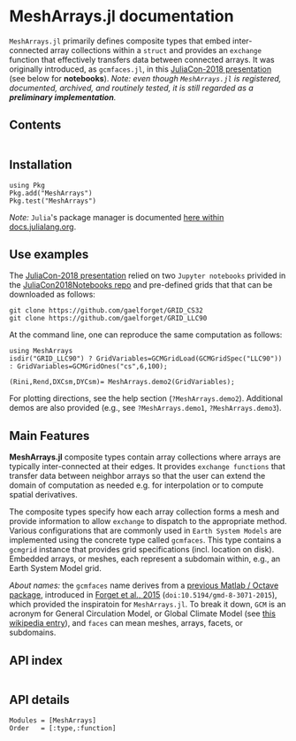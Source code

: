 # MeshArrays.jl documentation

`MeshArrays.jl` primarily defines composite types that embed inter-connected array collections within a `struct` and provides an `exchange` function that effectively transfers data between connected arrays. It was originally introduced, as `gcmfaces.jl`, in this [JuliaCon-2018 presentation](https://youtu.be/RDxAy_zSUvg) (see below for **notebooks**). _Note: even though `MeshArrays.jl` is registered, documented, archived, and routinely tested, it is still regarded as a **preliminary implementation**._

## Contents

```@contents
```

## Installation

```
using Pkg
Pkg.add("MeshArrays")
Pkg.test("MeshArrays")
```
_Note:_ `Julia`'s package manager is documented [here within docs.julialang.org](https://docs.julialang.org/en/stable/stdlib/Pkg/).

## Use examples

The [JuliaCon-2018 presentation](https://youtu.be/RDxAy_zSUvg) relied on two `Jupyter notebooks` privided in the [JuliaCon2018Notebooks repo](https://github.com/gaelforget/JuliaCon2018Notebooks.git) and pre-defined grids that that can be downloaded as follows:

```
git clone https://github.com/gaelforget/GRID_CS32
git clone https://github.com/gaelforget/GRID_LLC90
```

At the command line, one can reproduce the same computation as follows:

```
using MeshArrays
isdir("GRID_LLC90") ? GridVariables=GCMGridLoad(GCMGridSpec("LLC90")) : GridVariables=GCMGridOnes("cs",6,100);
                    
(Rini,Rend,DXCsm,DYCsm)= MeshArrays.demo2(GridVariables);
```

For plotting directions, see the help section (`?MeshArrays.demo2`). Additional demos are also provided (e.g., see `?MeshArrays.demo1`, `?MeshArrays.demo3`).

## Main Features

**MeshArrays.jl** composite types contain array collections where arrays are typically inter-connected at their edges. It provides `exchange functions` that transfer data between neighbor arrays so that the user can extend the domain of computation as needed e.g. for interpolation or to compute spatial derivatives.

The composite types specify how each array collection forms a mesh and provide information to allow `exchange` to dispatch to the appropriate method. Various configurations that are commonly used in `Earth System Models` are implemented using the concrete type called `gcmfaces`. This type contains a `gcmgrid` instance that provides grid specifications (incl. location on disk). Embedded arrays, or meshes, each represent a subdomain within, e.g., an Earth System Model grid.

_About names:_ the `gcmfaces` name derives from a [previous Matlab / Octave package](https://gcmfaces.readthedocs.io/en/latest/), introduced in [Forget et al., 2015](http://www.geosci-model-dev.net/8/3071/2015/) (`doi:10.5194/gmd-8-3071-2015`), which provided the inspiratoin for `MeshArrays.jl`. To break it down, `GCM` is an acronym for General Circulation Model, or Global Climate Model (see [this wikipedia entry](https://en.wikipedia.org/wiki/General_circulation_model)), and `faces` can mean meshes, arrays, facets, or subdomains.

## API index

```@index
```

## API details

```@autodocs
Modules = [MeshArrays]
Order   = [:type,:function]
```

